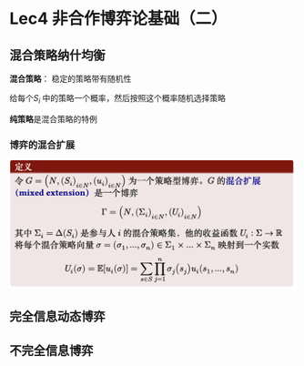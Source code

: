 # Lec4 非合作博弈论基础（二）

## 混合策略纳什均衡

**混合策略**： 稳定的策略带有随机性

给每个$S_i$ 中的策略一个概率，然后按照这个概率随机选择策略

**纯策略**是混合策略的特例

### 博弈的混合扩展
![](assets/Pasted%20image%2020250628143234.png)




## 完全信息动态博弈

## 不完全信息博弈

